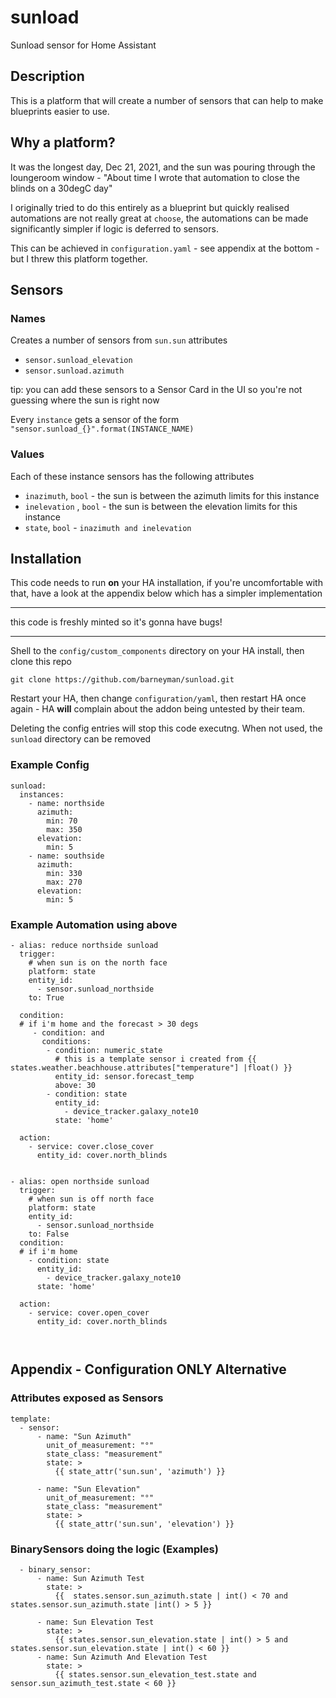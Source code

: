 # sunload
Sunload sensor for Home Assistant

## Description
This is a platform that will create a number of sensors that can help to make
blueprints easier to use.

## Why a platform?
It was the longest day, Dec 21, 2021, and the sun was pouring through the loungeroom 
window - "About time I wrote that automation to close the blinds on a 30degC day"

I originally tried to do this entirely as a blueprint but quickly realised automations 
are not really great at `choose`, the automations can be made significantly simpler if
logic is deferred to sensors.

This can be achieved in `configuration.yaml` - see appendix at the bottom - but I threw 
this platform together.

## Sensors
### Names
Creates a number of sensors from `sun.sun` attributes
- `sensor.sunload_elevation`
- `sensor.sunload.azimuth`

tip: you can add these sensors to a Sensor Card in the UI so you're not guessing where the 
sun is right now 

Every `instance` gets a sensor of the form `"sensor.sunload_{}".format(INSTANCE_NAME)`

### Values
Each of these instance sensors has the following attributes

- `inazimuth`, `bool` - the sun is between the azimuth limits for this instance
- `inelevation` , `bool` - the sun is between the elevation limits for this instance
- `state`, `bool` - `inazimuth and inelevation`

## Installation
This code needs to run **on** your HA installation, if you're uncomfortable with that, 
have a look at the appendix below which has a simpler implementation

***
this code is freshly minted so it's gonna have bugs!
***

Shell to the `config/custom_components` directory on your HA install, then clone this
repo
```
git clone https://github.com/barneyman/sunload.git
```

Restart your HA, then change `configuration/yaml`, then restart HA once again - HA **will** complain about the addon being 
untested by their team.

Deleting the config entries will stop this code executng. When not used, the `sunload` 
directory can be removed

### Example Config
```
sunload:
  instances:
    - name: northside
      azimuth:
        min: 70
        max: 350
      elevation:
        min: 5
    - name: southside
      azimuth:
        min: 330
        max: 270
      elevation:
        min: 5
```        
### Example Automation using above
```
- alias: reduce northside sunload
  trigger:
    # when sun is on the north face
    platform: state
    entity_id:
      - sensor.sunload_northside
    to: True

  condition: 
  # if i'm home and the forecast > 30 degs
     - condition: and
       conditions:
        - condition: numeric_state 
          # this is a template sensor i created from {{ states.weather.beachhouse.attributes["temperature"] |float() }}
          entity_id: sensor.forecast_temp
          above: 30
        - condition: state
          entity_id:
            - device_tracker.galaxy_note10
          state: 'home'

  action:
    - service: cover.close_cover
      entity_id: cover.north_blinds      
  

- alias: open northside sunload
  trigger:
    # when sun is off north face
    platform: state
    entity_id:
      - sensor.sunload_northside
    to: False
  condition:
  # if i'm home
    - condition: state
      entity_id:
        - device_tracker.galaxy_note10
      state: 'home'

  action:
    - service: cover.open_cover
      entity_id: cover.north_blinds      



````



## Appendix - Configuration ONLY Alternative

### Attributes exposed as Sensors
```
template:
  - sensor:
      - name: "Sun Azimuth"
        unit_of_measurement: "°"
        state_class: "measurement"
        state: >
          {{ state_attr('sun.sun', 'azimuth') }}

      - name: "Sun Elevation"
        unit_of_measurement: "°"
        state_class: "measurement"
        state: >
          {{ state_attr('sun.sun', 'elevation') }}

```
### BinarySensors doing the logic (Examples)
```
  - binary_sensor:
      - name: Sun Azimuth Test
        state: >
          {{  states.sensor.sun_azimuth.state | int() < 70 and states.sensor.sun_azimuth.state |int() > 5 }}

      - name: Sun Elevation Test
        state: >
          {{ states.sensor.sun_elevation.state | int() > 5 and states.sensor.sun_elevation.state | int() < 60 }}
      - name: Sun Azimuth And Elevation Test
        state: >
          {{ states.sensor.sun_elevation_test.state and sensor.sun_azimuth_test.state < 60 }}
```
